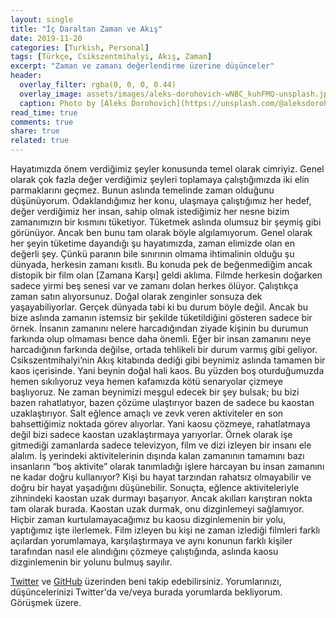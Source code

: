 ```yaml
---
layout: single
title: "İç Daraltan Zaman ve Akış"
date: 2019-11-20
categories: [Turkish, Personal]
tags: [Türkçe, Csikszentmihalyi, Akış, Zaman]
excerpt: "Zaman ve zamanı değerlendirme üzerine düşünceler"
header:
  overlay_filter: rgba(0, 0, 0, 0.44)
  overlay_image: assets/images/aleks-dorohovich-wNBC_kuhFMQ-unsplash.jpx
  caption: Photo by [Aleks Dorohovich](https://unsplash.com/@aleksdorohovich) on [Unsplash](https://unsplash.com)
read_time: true
comments: true
share: true
related: true
---
```


Hayatımızda önem verdiğimiz şeyler konusunda temel olarak cimriyiz. Genel olarak çok fazla değer verdiğimiz şeyleri toplamaya çalıştığımızda iki elin parmaklarını geçmez. Bunun aslında temelinde zaman olduğunu düşünüyorum. Odaklandığımız her konu, ulaşmaya çalıştığımız her hedef, değer verdiğimiz her insan, sahip olmak istediğimiz her nesne bizim zamanımızın bir kısmını tüketiyor.
Tüketmek aslında olumsuz bir şeymiş gibi görünüyor. Ancak ben bunu tam olarak böyle algılamıyorum. Genel olarak her şeyin tüketime dayandığı şu hayatımızda, zaman elimizde olan en değerli şey. Çünkü paranın bile sınırının olmama ihtimalinin olduğu şu dünyada, herkesin zamanı kısıtlı. Bu konuda pek de beğenmediğim ancak distopik bir film olan [Zamana Karşı] geldi aklıma. Filmde herkesin doğarken sadece yirmi beş senesi var ve zamanı dolan herkes ölüyor. Çalıştıkça zaman satın alıyorsunuz. Doğal olarak zenginler sonsuza dek yaşayabiliyorlar. Gerçek dünyada tabi ki bu durum böyle değil. Ancak bu bize aslında zamanın istemsiz bir şekilde tüketildiğini gösteren sadece bir örnek.
İnsanın zamanını nelere harcadığından ziyade kişinin bu durumun farkında olup olmaması bence daha önemli. Eğer bir insan zamanını neye harcadığının farkında değilse, ortada tehlikeli bir durum varmış gibi geliyor. Csikszentmihalyi’nin Akış kitabında dediği gibi beynimiz aslında tamamen bir kaos içerisinde. Yani beynin doğal hali kaos. Bu yüzden boş oturduğumuzda hemen sıkılıyoruz veya hemen kafamızda kötü senaryolar çizmeye başlıyoruz. Ne zaman beynimizi meşgul edecek bir şey bulsak; bu bizi bazen rahatlatıyor, bazen çözüme ulaştırıyor bazen de sadece bu kaostan uzaklaştırıyor. Salt eğlence amaçlı ve zevk veren aktiviteler en son bahsettiğimiz noktada görev alıyorlar. Yani kaosu çözmeye, rahatlatmaya değil bizi sadece kaostan uzaklaştırmaya yarıyorlar. Örnek olarak işe gitmediği zamanlarda sadece televizyon, film ve dizi izleyen bir insanı ele alalım. İş yerindeki aktivitelerinin dışında kalan zamanının tamamını bazı insanların “boş aktivite” olarak tanımladığı işlere harcayan bu insan zamanını ne kadar doğru kullanıyor? Kişi bu hayat tarzından rahatsız olmayabilir ve doğru bir hayat yaşadığını düşünebilir. Sonuçta, eğlence aktiviteleriyle zihnindeki kaostan uzak durmayı başarıyor. Ancak akılları karıştıran nokta tam olarak burada. Kaostan uzak durmak, onu dizginlemeyi sağlamıyor. Hiçbir zaman kurtulamayacağımız bu kaosu dizginlemenin bir yolu, yaptığımız işte ilerlemek.
Film izleyen bu kişi ne zaman izlediği filmleri farklı açılardan yorumlamaya, karşılaştırmaya ve aynı konunun farklı kişiler tarafından nasıl ele alındığını çözmeye çalıştığında, aslında kaosu dizginlemenin bir yolunu bulmuş sayılır.

[Twitter](https://twitter.com/candostdagdevrn) ve [GitHub](https://github.com/candostdagdeviren) üzerinden beni takip edebilirsiniz. Yorumlarınızı, düşüncelerinizi Twitter'da ve/veya burada yorumlarda bekliyorum. Görüşmek üzere.
